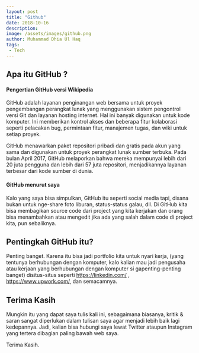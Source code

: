 ```yaml
---
layout: post
title: "Github"
date: 2018-10-16
description: 
image: /assets/images/github.png
author: Muhammad Dhia Ul Haq
tags:
 - Tech
---
```

## Apa itu GitHub ?

#### Pengertian GitHub versi Wikipedia

GitHub adalah layanan penginangan web bersama untuk proyek pengembangan perangkat lunak yang menggunakan sistem pengontrol versi Git dan layanan hosting internet. Hal ini banyak digunakan untuk kode komputer. Ini memberikan kontrol akses dan beberapa fitur kolaborasi seperti pelacakan bug, permintaan fitur, manajemen tugas, dan wiki untuk setiap proyek.

GitHub menawarkan paket repositori pribadi dan gratis pada akun yang sama dan digunakan untuk proyek perangkat lunak sumber terbuka. Pada bulan April 2017, GitHub melaporkan bahwa mereka mempunyai lebih dari 20 juta pengguna dan lebih dari 57 juta repositori, menjadikannya layanan terbesar dari kode sumber di dunia.

#### GitHub menurut saya

Kalo yang saya bisa simpulkan, GitHub itu seperti social media tapi, disana bukan untuk nge-share foto liburan, status-status galau, dll. Di GitHub kita bisa membagikan source code dari project yang kita kerjakan dan orang bisa menambahkan atau mengedit jika ada yang salah dalam code di project kita, pun sebaliknya. 

## Pentingkah GitHub itu?

Penting banget. Karena itu bisa jadi portfolio kita untuk nyari kerja, (yang tentunya berhubungan dengan komputer, kalo kalian mau jadi pengusaha atau kerjaan yang berhubungan dengan komputer si gapenting-penting banget) disitus-situs seperti https://linkedin.com/ , https://www.upwork.com/, dan semacamnya.

## Terima Kasih
Mungkin itu yang dapat saya tulis kali ini, sebagaimana biasanya, kritik & saran sangat diperlukan dalam tulisan saya agar menjadi lebih baik lagi kedepannya. Jadi, kalian bisa hubungi saya lewat Twitter ataupun Instagram yang tertera dibagian paling bawah web saya. 

Terima Kasih. 
